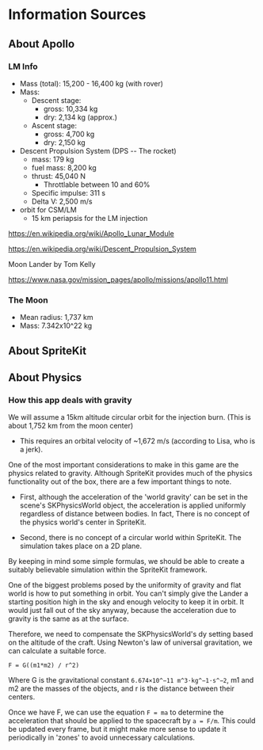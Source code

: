 # Information Sources

## About Apollo

### LM Info

- Mass (total): 15,200 - 16,400 kg (with rover)
- Mass:
    - Descent stage: 
        - gross: 10,334 kg
        - dry: 2,134 kg (approx.)
    - Ascent stage: 
        - gross: 4,700 kg
        - dry: 2,150 kg
- Descent Propulsion System (DPS -- The rocket)
    - mass: 179 kg
    - fuel mass: 8,200 kg
    - thrust: 45,040 N
        - Throttlable between 10 and 60%
    - Specific impulse: 311 s
    - Delta V: 2,500 m/s
- orbit for CSM/LM
    - 15 km periapsis for the LM injection

https://en.wikipedia.org/wiki/Apollo_Lunar_Module

https://en.wikipedia.org/wiki/Descent_Propulsion_System

Moon Lander by Tom Kelly

https://www.nasa.gov/mission_pages/apollo/missions/apollo11.html

### The Moon

- Mean radius: 1,737 km
- Mass: 7.342x10^22 kg

## About SpriteKit



## About Physics

### How this app deals with gravity

We will assume a 15km altitude circular orbit for the injection burn. (This is about 1,752 km from the moon center)
- This requires an orbital velocity of ~1,672 m/s (according to Lisa, who is a jerk).

One of the most important considerations to make in this game are the physics related to gravity. Although SpriteKit provides much of the physics functionality out of the box, there are a few important things to note. 

- First, although the acceleration of the 'world gravity' can be set in the scene's SKPhysicsWorld object, the acceleration is applied uniformly regardless of distance between bodies. In fact, There is no concept of the physics world's center in SpriteKit.

- Second, there is no concept of a circular world within SpriteKit. The simulation takes place on a 2D plane.

By keeping in mind some simple formulas, we should be able to create a suitably believable simulation within the SpriteKit framework.

One of the biggest problems posed by the uniformity of gravity and flat world is how to put something in orbit. You can't simply give the Lander a starting position high in the sky and enough velocity to keep it in orbit. It would just fall out of the sky anyway, because the acceleration due to gravity is the same as at the surface.

Therefore, we need to compensate the SKPhysicsWorld's dy setting based on the altitude of the craft. Using Newton's law of universal gravitation, we can calculate a suitable force.

`F = G((m1*m2) / r^2)`

Where G is the gravitational constant `6.674×10^−11 m^3⋅kg^−1⋅s^−2`, m1 and m2 are the masses of the objects, and r is the distance between their centers.

Once we have F, we can use the equation `F = ma` to determine the acceleration that should be applied to the spacecraft by `a = F/m`. This could be updated every frame, but it might make more sense to update it periodically in 'zones' to avoid unnecessary calculations.